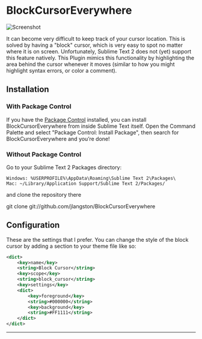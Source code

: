# BlockCursorEverywhere #

![Screenshot](http://f.cl.ly/items/42131K2X1h0j0P2m1O2B/Screen%20Shot%202011-12-02%20at%202.36.54%20AM.png)

It can become very difficult to keep track of your cursor location. This is solved by having a "block" cursor, which is very easy to spot no matter where it is on screen. Unfortunately, Sublime Text 2 does not (yet) support this feature natively. This Plugin mimics this functionality by highlighting the area behind the cursor whenever it moves (similar to how you might highlight syntax errors, or color a comment).

## Installation ##

### With Package Control ###

If you have the [Package Control][package_control] installed, you can install BlockCursorEverywhere from inside Sublime Text itself. Open the Command Palette and select "Package Control: Install Package", then search for BlockCursorEverywhere and you’re done!

### Without Package Control ###

Go to your Sublime Text 2 Packages directory:

	Windows: %USERPROFILE%\AppData\Roaming\Sublime Text 2\Packages\
	Mac: ~/Library/Application Support/Sublime Text 2/Packages/

and clone the repository there

  git clone git://github.com/jlangston/BlockCursorEverywhere


## Configuration ##

These are the settings that I prefer. You can change the style of the block cursor by adding a section to your theme file like so:

```xml
<dict>
	<key>name</key>
	<string>Block Cursor</string>
	<key>scope</key>
	<string>block_cursor</string>
	<key>settings</key>
	<dict>
		<key>foreground</key>
		<string>#000000</string>
		<key>background</key>
		<string>#FF1111</string>
	</dict>
</dict>
```

---------

[sublime]: http://www.sublimetext.com/2
[package_control]: http://wbond.net/sublime_packages/package_control
